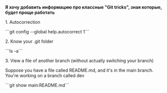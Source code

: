 **Я хочу добавить информацию про классные "Git tricks", зная которые, будет проще работать** </p>
<p> 1. Autocorrection
<p> ```git config --global help.autocorrect 1```
<p> 2. Know your .git folder
<p> ```ls -a```
<p> 3. View a file of another branch (without actually switching your branch)
<p> Suppose you have a file called README.md, and it's in the main branch. You're working on a branch called dev
<p> ```git show main:README.md```

